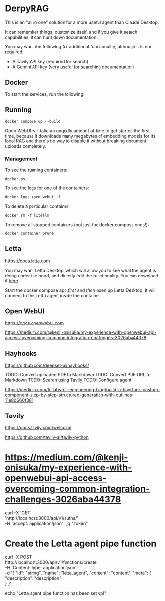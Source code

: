# DerpyRAG

This is an "all in one" solution for a more useful agent than Claude Desktop.

It can remember things, customize itself, and if you give it search capabilities, it can hunt down documentation.

You may want the following for additional functionality, although it is not required:

* A Tavily API key (required for search)
* A Gemini API key (very useful for searching documentation)

## Docker

To start the services, run the following:

## Running

```
docker compose up --build
```

Open WebUI will take an ungodly amount of time to get started the first time, because it downloads many megabytes of embedding models for its local RAG and there's no way to disable it without breaking document uploads completely.

### Management

To see the running containers:

```
docker ps
```

To see the logs for one of the containers:

```
docker logs open-webui -f 
```

To delete a particular container:

```
docker rm -f litellm 
```

To remove all stopped containers (not just the docker compose ones!):

```
docker container prune   
```


## Letta

https://docs.letta.com

You may want Letta Desktop, which will allow you to see what the agent is doing under the hood, and directly edit the functionality.  You can download it [here](https://docs.letta.com/quickstart/desktop).

Start the docker compose app *first* and *then* open up Letta Desktop.  It will connect to the Letta agent inside the container.

## Open WebUI

https://docs.openwebui.com

https://medium.com/@kenji-onisuka/my-experience-with-openwebui-api-access-overcoming-common-integration-challenges-3026aba44378

## Hayhooks

https://github.com/deepset-ai/hayhooks/

TODO: Convert uploaded PDF to Markdown
TODO: Convert PDF URL to Markdown
TODO: Search using Tavily
TODO: Configure agent

https://medium.com/tr-labs-ml-engineering-blog/build-a-haystack-custom-component-step-by-step-structured-generation-with-outlines-11e8d660f381

## Tavily

https://docs.tavily.com/welcome

https://github.com/tavily-ai/tavily-python



# https://medium.com/@kenji-onisuka/my-experience-with-openwebui-api-access-overcoming-common-integration-challenges-3026aba44378
curl -X 'GET' \
  'http://localhost:3000/api/v1/auths/' \
  -H 'accept: application/json' | jq ".token"


# Create the Letta agent pipe function
curl -X POST \
  http://localhost:3000/api/v1/functions/create \
  -H 'Content-Type: application/json' \
  -d '{
    "id": "string",
    "name": "letta_agent",
    "content": "content",
    "meta": {
      "description": "description"  
    }
  }'

echo "Letta agent pipe function has been set up!"